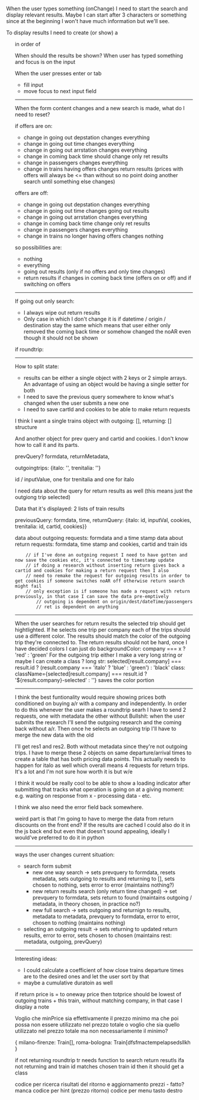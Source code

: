 When the user types something (onChange) I need to start the search and display relevant results. Maybe I can 
start after 3 characters or something since at the beginning I won't have much information but we'll see.

To display results I need to create (or show) a <ul> in order of 

When should the results be shown?
When user has typed something and focus is on the input

When the user presses enter or tab
- fill input
- move focus to next input field

---

When the form content changes and a new search is made, what do I need to reset?

if offers are on:
- change in going out depstation changes everything
- change in going out time changes everything
- change in going out arrstation changes everything
- change in coming back time should change only ret results
- change in passengers changes everything
- change in trains having offers changes return results
(prices with offers will always be <= than without so no point doing another search until something else changes)

offers are off:
- change in going out depstation changes everything
- change in going out time changes going out results
- change in going out arrstation changes everything
- change in coming back time change only ret results
- change in passengers changes everything
- change in trains no longer having offers changes nothing 

so possibilities are:
- nothing
- everything
- going out results (only if no offers and only time changes)
- return results if changes in coming back time (offers on or off) and if switching on offers


---

If going out only search:
- I always wipe out return results
- Only case in which I don't change it is if datetime / origin / destination stay the same which means that 
   user either only removed the coming back time or somehow changed the noAR even though it should not be shown

if roundtrip:

---
How to split state:
- results can be either a single object with 2 keys or 2 simple arrays. An advantage of using an object would be having a single setter for both
- I need to save the previous query somewhere to know what's changed when the user submits a new one
- I need to save cartId and cookies to be able to make return requests

I think I want a single trains object with outgoing: [], returning: [] structure

And another object for prev query and cartid and cookies. I don't know how to call it and its parts.

prevQuery? formdata, returnMetadata, 



outgoingtrips: {italo: '', trenitalia: ''}

id / inputValue, one for trenitalia and one for italo

I need data about the query for return results as well (this means just the outgiong trip selected)

Data that it's displayed:
2 lists of train results

previousQuery: formdata, time, returnQuery: {italo: id, inputVal, cookies, trenitalia: id, cartid, cookies}}

data about outgoing requests: formdata and a time stamp
data about return requests: formdata, time stamp and cookies, cartid and train ids

        // if I've done an outgoing request I need to have gotten and now save the cookies etc, it's connected to timestamp update 
        // if doing a research without inserting return gives back a cartid and cookies for making a return request then I also 
        // need to remake the request for outgoing results in order to get cookies if someone switches noAR off otherwise return search might fail
        // only exception is if someone has made a request with return previously, in that case I can save the data pre-emptively
            // outgoing is dependent on origin/dest/dateTime/passengers
            // ret is dependent on anything


---

When the user searches for return results the selected trip should get hightlighted. If he selects one trip per company
each of the trips should use a different color. 
The results should match the color of the outgoing trip they're connected to.
The return results should not be hard, once I have decided colors I can just do backgroundColor: company === x ? 'red' : 'green'
For the outgoing trip either I make a very long string or maybe I can create a class ?
long str: selected[result.company] === result.id ? (result.company === 'italo' ? 'blue' : 'green') : 'black'
class: className={selected[result.company] === result.id ? '${result.company}-selected' : ''} saves the color portion


---

I think the best funtionality would require showing prices both conditioned on buying a/r with a company and independently.
In order to do this whenever the user makes a roundtrip searh I have to send 2 requests, one with metadata the other without
Bullshit: when the user submits the research I'll send the outgoing research and the coming back without a/r. Then once he selects
an outgoing trip I'll have to merge the new data with the old

I'll get res1 and res2. Both without metadata since they're not outgoing trips.
I have to merge these 2 objects on same departure/arrival times to create a table that has both pricing data points.
This actually needs to happen for italo as well which overall means 4 requests for return trips. It's a lot and I'm not sure
how worth it is but w/e

I think it would be really cool to be able to show a loading indicator after submitting that tracks what operation is going on
at a giving moment: e.g. waiting on response from x - processing data -  etc.

I think we also need the error field back somewhere.

weird part is that I'm going to have to merge the data from return discounts on the front end? If the results are cached
I could also do it in the js back end but even that doesn't sound appealing, ideally I would've preferred to do it in python


--- 
ways the user changes current situation:
- search form submit
    - new one way search -> sets prevquery to formdata, resets metadata, sets outgoing to results and returning to [],  sets chosen to nothing, sets error to error (maintains nothing?)
    - new return results search (only return time changed) -> set prevquery to formdata, sets return to found (maintains outgoing / metadata, in theory chosen, in practice no?)
    - new full search -> sets outgoing and returnign to results, metadata to metadata, prevquery to formdata, error to error, chosen to nothing (maintains nothing)
- selecting an outgoing result -> sets returning to updated return results, error to error, sets chosen to chosen (maintains rest: metadata, outgoing, prevQuery)


---
Interesting ideas:
- I could calculate a coefficient of how close trains departure times are to the desired ones and let the user sort by that
- maybe a cumulative duratoin as well


if return price is = to oneway price then totprice should be lowest of outgoing trains + this train, without matching company, in that case I display a note

Voglio che minPrice sia effettivamente il prezzo minimo ma che poi possa non essere utilizzato nel prezzo totale o voglio che sia quello utilizzato nel prezzo totale ma non necessariamente il minimo?


{
    milano-firenze: Train[],
    roma-bologna: Train[dfsfmactempelapsedsllkh
}


if not returning roundtrip tr needs function to search return resutls
ifa not returning and train id matches chosen train id then it should get a class 

codice per ricerca risultati del ritorno e aggiornamento prezzi  - fatto?
manca codice per hint (prezzo ritorno)
codice per menu tasto destro